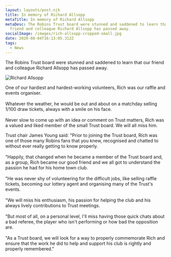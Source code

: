 ```yaml
---
layout: layouts/post.njk
title: In memory of Richard Allsopp
metaTitle: In memory of Richard Allsopp
metaDesc: The Robins Trust board were stunned and saddened to learn that our
  friend and colleague Richard Allsopp has passed away.
socialImage: /images/rich-allsopp-cropped-small.jpg
date: 2020-08-04T16:13:05.312Z
tags:
  - News
---
```

The Robins Trust board were stunned and saddened to learn that our friend and colleague Richard Allsopp has passed away.

![Richard Allsopp](/images/rich-allsopp-cropped-small.jpg "Richard Allsopp helps pay tribute to Justin Edinburgh at Leyton Orient in August 2019")

One of our hardiest and hardest-working volunteers, Rich was our raffle and events organiser.\
\
Whatever the weather, he would be out and about on a matchday selling 1/100 draw tickets, always with a smile on his face.\
\
Never slow to come up with an idea or comment on Trust matters, Rich was a valued and liked member of the small Trust board. We will all miss him.

Trust chair James Young said: "Prior to joining the Trust board, Rich was one of those many Robins fans that you knew, recognised and chatted to without ever really getting to know properly.\
\
"Happily, that changed when he became a member of the Trust board and, as a group, Rich became our good friend and we all got to understand the passion he had for his home town club.\
\
"He was never shy of volunteering for the difficult jobs, like selling raffle tickets, becoming our lottery agent and organising many of the Trust's events.\
\
"We will miss his enthusiasm, his passion for helping the club and his always lively contributions to Trust meetings.\
\
"But most of all, on a personal level, I'll miss having those quick chats about a bad referee, the player who isn't performing or how bad the opposition are.\
\
"As a Trust board, we will look for a way to properly commemorate Rich and ensure that the work he did to help and support his club is rightly and properly remembered."